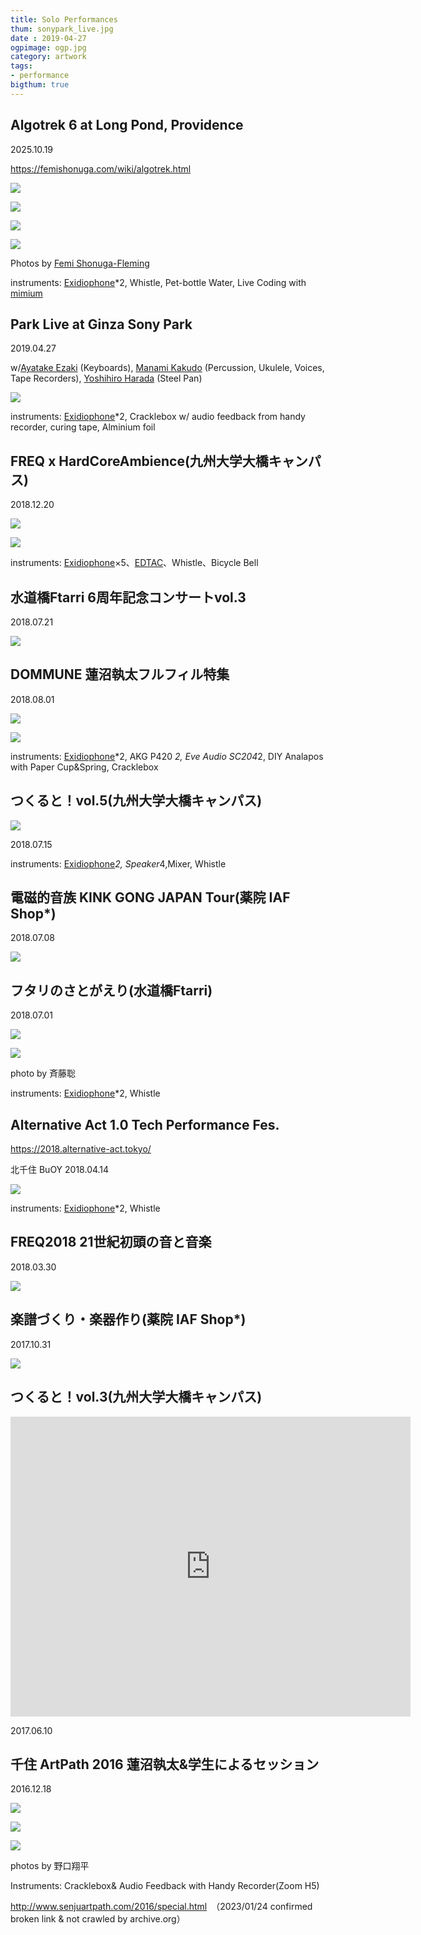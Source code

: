 ```yaml
---
title: Solo Performances
thum: sonypark_live.jpg
date : 2019-04-27
ogpimage: ogp.jpg
category: artwork
tags:
- performance
bigthum: true
---
```


## Algotrek 6 at Long Pond, Providence

2025.10.19

https://femishonuga.com/wiki/algotrek.html

![](algotrek6_matsuura.jpg)

![](algotrek6_matsuura2.jpg)

![](algotrek6_matsuura3.jpg)

![](algotrek6_matsuura4.jpg)

Photos by [Femi Shonuga-Fleming](https://femishonuga.com/)


instruments: [Exidiophone](/works/exidiophone)*2, Whistle, Pet-bottle Water, Live Coding with [mimium](/works/mimium)

## Park Live at Ginza Sony Park 

2019.04.27

w/[Ayatake Ezaki](https://twitter.com/ayatalce) (Keyboards), [Manami Kakudo](https://www.universal-music.co.jp/kakudo-manami/) (Percussion, Ukulele, Voices, Tape Recorders), [Yoshihiro Harada](https://yoshihiroharada.wixsite.com/home) (Steel Pan)

![](sonypark_live.jpg)

instruments: [Exidiophone](/works/exidiophone)*2, Cracklebox w/ audio feedback from handy recorder, curing tape, Alminium foil

## FREQ x HardCoreAmbience(九州大学大橋キャンパス)

2018.12.20

![](freq-ha2.jpg)

![](freq-ha1.jpg)

instruments: [Exidiophone](/works/exidiophone)×5、[EDTAC](/works/edtac)、Whistle、Bicycle Bell

## 水道橋Ftarri 6周年記念コンサートvol.3

2018.07.21

![](ftarri-6thaniv.JPG)

## DOMMUNE 蓮沼執太フルフィル特集

2018.08.01

![](dommune1.jpg)

![](dommune2.jpg)

instruments: [Exidiophone](/works/exidiophone)*2, AKG P420 *2, Eve Audio SC204*2, DIY Analapos with Paper Cup&Spring, Cracklebox

## つくると！vol.5(九州大学大橋キャンパス)

![](tsukuruto2018.jpg)

2018.07.15

instruments: [Exidiophone](/works/exidiophone)*2, Speaker*4,Mixer, Whistle

## 電磁的音族 KINK GONG JAPAN Tour(薬院 IAF Shop*)

2018.07.08

![](kinkgong-set.JPG)


## フタリのさとがえり(水道橋Ftarri)

2018.07.01

![](ftarri-satogaeri.jpg)

![](ftarri-satogaeri-bysuzueri.jpg)

photo by 斉藤聡

instruments: [Exidiophone](/works/exidiophone)*2, Whistle

## Alternative Act 1.0 Tech Performance Fes.

https://2018.alternative-act.tokyo/

北千住 BuOY
2018.04.14

![](aa_tpf_exidiophone.jpg)

instruments: [Exidiophone](/works/exidiophone)*2, Whistle

## FREQ2018 21世紀初頭の音と音楽

2018.03.30

![](freq2018.JPG)

## 楽譜づくり・楽器作り(薬院 IAF Shop*)

2017.10.31

![](iaf_171001.jpg)

## つくると！vol.3(九州大学大橋キャンパス)

<iframe src="https://player.vimeo.com/video/228039554" width="640" height="480" frameborder="0" webkitallowfullscreen mozallowfullscreen allowfullscreen></iframe>

2017.06.10

## 千住 ArtPath 2016 蓮沼執太&学生によるセッション

2016.12.18

![](artpath_hasunuma1.jpg)

![](artpath_hasunuma2.jpg)

![](artpath_hasunuma3.jpg)

photos by 野口翔平

Instruments: Cracklebox& Audio Feedback with Handy Recorder(Zoom H5)

<http://www.senjuartpath.com/2016/special.html>　（2023/01/24 confirmed broken link & not crawled by archive.org）
